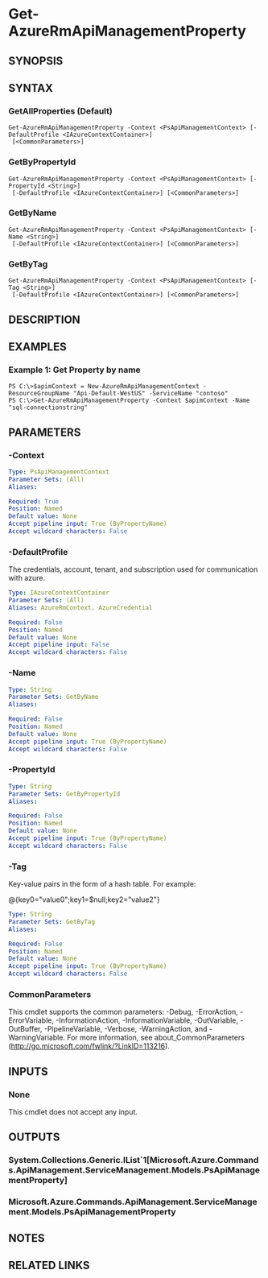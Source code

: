 ﻿---
external help file: Microsoft.Azure.Commands.ApiManagement.ServiceManagement.dll-Help.xml
Module Name: AzureRM.ApiManagement
ms.assetid: 894297BF-2771-4871-9E4C-8684364DAC4B
online version: https://docs.microsoft.com/en-us/powershell/module/azurerm.apimanagement/get-azurermapimanagementproperty
schema: 2.0.0
---

# Get-AzureRmApiManagementProperty

## SYNOPSIS

## SYNTAX

### GetAllProperties (Default)
```
Get-AzureRmApiManagementProperty -Context <PsApiManagementContext> [-DefaultProfile <IAzureContextContainer>]
 [<CommonParameters>]
```

### GetByPropertyId
```
Get-AzureRmApiManagementProperty -Context <PsApiManagementContext> [-PropertyId <String>]
 [-DefaultProfile <IAzureContextContainer>] [<CommonParameters>]
```

### GetByName
```
Get-AzureRmApiManagementProperty -Context <PsApiManagementContext> [-Name <String>]
 [-DefaultProfile <IAzureContextContainer>] [<CommonParameters>]
```

### GetByTag
```
Get-AzureRmApiManagementProperty -Context <PsApiManagementContext> [-Tag <String>]
 [-DefaultProfile <IAzureContextContainer>] [<CommonParameters>]
```

## DESCRIPTION

## EXAMPLES

### Example 1: Get Property by name
```
PS C:\>$apimContext = New-AzureRmApiManagementContext -ResourceGroupName "Api-Default-WestUS" -ServiceName "contoso"
PS C:\>Get-AzureRmApiManagementProperty -Context $apimContext -Name "sql-connectionstring"
```

## PARAMETERS

### -Context
```yaml
Type: PsApiManagementContext
Parameter Sets: (All)
Aliases: 

Required: True
Position: Named
Default value: None
Accept pipeline input: True (ByPropertyName)
Accept wildcard characters: False
```

### -DefaultProfile
The credentials, account, tenant, and subscription used for communication with azure.
 
```yaml
Type: IAzureContextContainer
Parameter Sets: (All)
Aliases: AzureRmContext, AzureCredential

Required: False
Position: Named
Default value: None
Accept pipeline input: False
Accept wildcard characters: False
```

### -Name
```yaml
Type: String
Parameter Sets: GetByName
Aliases: 

Required: False
Position: Named
Default value: None
Accept pipeline input: True (ByPropertyName)
Accept wildcard characters: False
```

### -PropertyId
```yaml
Type: String
Parameter Sets: GetByPropertyId
Aliases: 

Required: False
Position: Named
Default value: None
Accept pipeline input: True (ByPropertyName)
Accept wildcard characters: False
```

### -Tag
Key-value pairs in the form of a hash table. For example:

@{key0="value0";key1=$null;key2="value2"}

```yaml
Type: String
Parameter Sets: GetByTag
Aliases: 

Required: False
Position: Named
Default value: None
Accept pipeline input: True (ByPropertyName)
Accept wildcard characters: False
```

### CommonParameters
This cmdlet supports the common parameters: -Debug, -ErrorAction, -ErrorVariable, -InformationAction, -InformationVariable, -OutVariable, -OutBuffer, -PipelineVariable, -Verbose, -WarningAction, and -WarningVariable. For more information, see about_CommonParameters (http://go.microsoft.com/fwlink/?LinkID=113216).

## INPUTS

### None
This cmdlet does not accept any input.

## OUTPUTS

### System.Collections.Generic.IList`1[Microsoft.Azure.Commands.ApiManagement.ServiceManagement.Models.PsApiManagementProperty]

### Microsoft.Azure.Commands.ApiManagement.ServiceManagement.Models.PsApiManagementProperty

## NOTES

## RELATED LINKS

